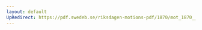 ```yaml
---
layout: default
UpRedirect: https://pdf.swedeb.se/riksdagen-motions-pdf/1870/mot_1870__ak__00078.pdf
---
```

